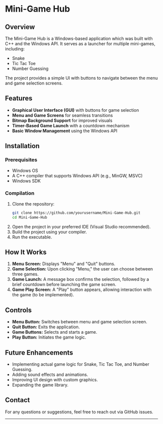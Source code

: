 # Mini-Game Hub

## Overview

The Mini-Game Hub is a Windows-based application which was built with C++ and the Windows API. It serves as a launcher for multiple mini-games, including:

- Snake
- Tic Tac Toe
- Number Guessing

The project provides a simple UI with buttons to navigate between the menu and game selection screens.

## Features

- **Graphical User Interface (GUI)** with buttons for game selection
- **Menu and Game Screens** for seamless transitions
- **Bitmap Background Support** for improved visuals
- **Timer-Based Game Launch** with a countdown mechanism
- **Basic Window Management** using the Windows API

## Installation

### Prerequisites

- Windows OS
- A C++ compiler that supports Windows API (e.g., MinGW, MSVC)
- Windows SDK

### Compilation

1. Clone the repository:
   ```sh
   git clone https://github.com/yourusername/Mini-Game-Hub.git
   cd Mini-Game-Hub
   ```
2. Open the project in your preferred IDE (Visual Studio recommended).
3. Build the project using your compiler.
4. Run the executable.

## How It Works

1. **Menu Screen:** Displays "Menu" and "Quit" buttons.
2. **Game Selection:** Upon clicking "Menu," the user can choose between three games.
3. **Game Launch:** A message box confirms the selection, followed by a brief countdown before launching the game screen.
4. **Game Play Screen:** A "Play" button appears, allowing interaction with the game (to be implemented).

## Controls

- **Menu Button:** Switches between menu and game selection screen.
- **Quit Button:** Exits the application.
- **Game Buttons:** Selects and starts a game.
- **Play Button:** Initiates the game logic.



## Future Enhancements

- Implementing actual game logic for Snake, Tic Tac Toe, and Number Guessing.
- Adding sound effects and animations.
- Improving UI design with custom graphics.
- Expanding the game library.



## Contact

For any questions or suggestions, feel free to reach out via GitHub issues.

---
